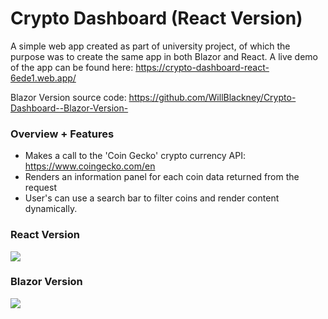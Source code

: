 
# Crypto Dashboard (React Version)

A simple web app created as part of university project, of which the purpose was to create the same app in both Blazor and React. A live demo of the app can be found here: https://crypto-dashboard-react-6ede1.web.app/

Blazor Version source code: https://github.com/WillBlackney/Crypto-Dashboard--Blazor-Version-

### Overview + Features
- Makes a call to the 'Coin Gecko' crypto currency API: https://www.coingecko.com/en
- Renders an information panel for each coin data returned from the request
- User's can use a search bar to filter coins and render content dynamically.

### React Version
![](GIF/crypto_dashboard_react_1.gif)

### Blazor Version
![](GIF/crpyto_dashboard_blazor_1.gif)
